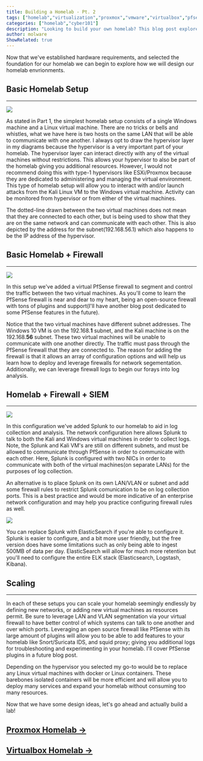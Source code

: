 ```yaml
---
title: Building a Homelab - Pt. 2
tags: ["homelab","virtualization","proxmox","vmware","virtualbox","pfsense","splunk"]
categories: ["homelab","cyber101"]
description: "Looking to build your own homelab? This blog post explores the basic setup, adding a firewall for segmentation and control, and even adding a SIEM for log collection and analysis. With scalability options and the ability to add features like IDS and proxy servers, this is the perfect guide for starting your own homelab."
author: molware
ShowRelated: true
---
```


Now that we've established hardware requirements, and selected the foundation for our homelab we can begin to explore how we will design our homelab envrionments. 


## Basic Homelab Setup
___

[![](https://mermaid.ink/img/pako:eNp9VcmSo7gW_RWCF71yZpYMGOPcSUxmNpNt3O4FBhIw82QMFfXvTWZWdHRvnjaS7jl3iKvQPT_xoAoj_B3_yKsxSPy2x5BzLa89xVAUufnziq93xNuaZt429Nv6B0Fd8b-w19dXjCQJgqQXfD_VUftIu6rFVH-K2oXw6d8Nt7j16wT7P4GuJbYsZrcBBPHnwlD8PMXUtBye12v5Lzr5Tf8Lw749qE_yKS3DauywNfgvmfhN_qaGaRsFfVqVmKX-Ox32-vaKUZ-FRmW4bOUff2Ba1BZ-GmLC0gqMS_2l_uKznOwLVaKoxvok7bB8MWF9hRV-FmEfQz-0ERaFad99GqdqaJesX85ffknf1937jx_jOL4V3xk-e_3m1_WPf5r-P52S4kusx7t4m6KgQoQLC-TAOY6JRoR5E7MUPLGwhdLIBlBnlSg2Db_kJaTBLWRHneelcww30QNqo2tyEG4sDXmxnUh8BRElDxCVVAzLfGwC-IjXJuK8-sONpTzmb5VkEvWIwBGKY3oQbhMDo2wTiRZ0OfFJ7UVhzKxK2bsbg4coNNwOyqSZeTHM7cmE_miGKJ1S8Iib4IlSuM6B5I7wCIKT3ecTysZzCNHdKy0XcUhlOXqDbPcoQ4QsMFascEuGaU2dz-Ae8ZRj9JaSJx4rI--Z-oXpQF-6dKZpJvIUiTVtFR7B3YmVUc8ChA-NOkfc3b5VwUxJSabGNG9qctqFsaQkrhOz7m00VMdylKN5U2NpHCVL2fsTYVHGZRpuPAwdoxHiAkIkmCGEkfW8QMRsU-ZRMrFLSQ4r2M0CS7XriTW_P170PIjdpklVToFaTaItryq9zWuo1oW2V2VTv5RLJMMx5-OzW7spcWrI0x0QJMxEWWZg9hCp0KF3kyiBgT8c88SQdG4NjoYz6dVo5jyVZhKbOM-kBRSjWeenpZ-tQuFZ21bOLHN_BkCOnjwfe8OzIktZv3drOTBjCBKNZSfIyeWx8tWCec1WhxFxo-2e8_q4Mav8KKwlcBDpgiEVmTsRYB4OPNLajWH79u6jRe0-LrT5g1dlr9W9g2NnmRNEnXQGqbndu9vS10SafxhCalu3jeuqPELik7UOLsVaj72qMM0cImjBysvDguIYFdbHrtzflmbDXCxNVYJcwIonVVqBDj5T1TFBqvB7KUkVIdmWZCBDIHqXeRpCNIL7nhmP1GrdTqGxO7sfEXRVc2se1honmUgU4k4YXZRPPLyc8kGBUOjHBGzltJDaY5eseFixvm6KUGuluzJBZMmwO2vTPN4N76KkouGJJnxcpmS4uVth0MBdZgjej7kAdLEoBDZhH-UoTQuVUZQj2t6DQLqx08WeVSGqu2TKlfJgb_mGCzZTfjAh8p3Y53f88jOqvSkLACkmq8CYMyiSEXkEkSzPgCc-ZkM9nHeAXNLqBng4raZRU9dq6RyUYOXvlaCy8qZjWKaQpvGhu5rSPcVR3Rdsg8xutkK-932Fm3mJMRR7B9PWzoOp02ELOG37jMRZs7RmRSXnWskgUcVPxxXdpi3XjJiYacUm1YHlmqHmJHt8wuX1BzFjYoK-i6u4SNK6AVQS6idiEnptvp3VoinXQ9D6pE7MczsZgxDlBkBzN5CznwwDnY3RWkeRvVZNb_WqdsOqMivZPnHwklOifDkHotIkdOtJmZJEnHXZRYKZixlP00_gPQ5p54l3FFwGl2G9fmWLnLSD3j5TpY8sa1pgrs6XMGLOTQXr5QfGEqsrCYjR5bZV-fzG7XMTxoXxkEzILvPqON6hBpjsTo8HtbtYqYAmd2RoewzlS2jkexscMkri06OcIhvloHTyU7qHJypw4Crb9hJdSqtJ34fLAIVumgQQbY4zGyQSvJb4C_57rC8q-vNTY654n0RFdMXfl-NH1UZdf8Wv5a-F6Q99ZU9lgL_37RC94EMd-n30W2vw9w8_7xbrp5hUrfYtzF_6_ILXfom__8Sf-Pt28wZ2FL0mSXpDkxuGecEn_J0gdm8MsQVbek2BzW4Bf73gc1UtUcHbct-QWwZsKZra7Hb0V7jLF_hZx6-_AQTilig?type=png)](https://mermaid.live/edit#pako:eNp9VcmSo7gW_RWCF71yZpYMGOPcSUxmNpNt3O4FBhIw82QMFfXvTWZWdHRvnjaS7jl3iKvQPT_xoAoj_B3_yKsxSPy2x5BzLa89xVAUufnziq93xNuaZt429Nv6B0Fd8b-w19dXjCQJgqQXfD_VUftIu6rFVH-K2oXw6d8Nt7j16wT7P4GuJbYsZrcBBPHnwlD8PMXUtBye12v5Lzr5Tf8Lw749qE_yKS3DauywNfgvmfhN_qaGaRsFfVqVmKX-Ox32-vaKUZ-FRmW4bOUff2Ba1BZ-GmLC0gqMS_2l_uKznOwLVaKoxvok7bB8MWF9hRV-FmEfQz-0ERaFad99GqdqaJesX85ffknf1937jx_jOL4V3xk-e_3m1_WPf5r-P52S4kusx7t4m6KgQoQLC-TAOY6JRoR5E7MUPLGwhdLIBlBnlSg2Db_kJaTBLWRHneelcww30QNqo2tyEG4sDXmxnUh8BRElDxCVVAzLfGwC-IjXJuK8-sONpTzmb5VkEvWIwBGKY3oQbhMDo2wTiRZ0OfFJ7UVhzKxK2bsbg4coNNwOyqSZeTHM7cmE_miGKJ1S8Iib4IlSuM6B5I7wCIKT3ecTysZzCNHdKy0XcUhlOXqDbPcoQ4QsMFascEuGaU2dz-Ae8ZRj9JaSJx4rI--Z-oXpQF-6dKZpJvIUiTVtFR7B3YmVUc8ChA-NOkfc3b5VwUxJSabGNG9qctqFsaQkrhOz7m00VMdylKN5U2NpHCVL2fsTYVHGZRpuPAwdoxHiAkIkmCGEkfW8QMRsU-ZRMrFLSQ4r2M0CS7XriTW_P170PIjdpklVToFaTaItryq9zWuo1oW2V2VTv5RLJMMx5-OzW7spcWrI0x0QJMxEWWZg9hCp0KF3kyiBgT8c88SQdG4NjoYz6dVo5jyVZhKbOM-kBRSjWeenpZ-tQuFZ21bOLHN_BkCOnjwfe8OzIktZv3drOTBjCBKNZSfIyeWx8tWCec1WhxFxo-2e8_q4Mav8KKwlcBDpgiEVmTsRYB4OPNLajWH79u6jRe0-LrT5g1dlr9W9g2NnmRNEnXQGqbndu9vS10SafxhCalu3jeuqPELik7UOLsVaj72qMM0cImjBysvDguIYFdbHrtzflmbDXCxNVYJcwIonVVqBDj5T1TFBqvB7KUkVIdmWZCBDIHqXeRpCNIL7nhmP1GrdTqGxO7sfEXRVc2se1honmUgU4k4YXZRPPLyc8kGBUOjHBGzltJDaY5eseFixvm6KUGuluzJBZMmwO2vTPN4N76KkouGJJnxcpmS4uVth0MBdZgjej7kAdLEoBDZhH-UoTQuVUZQj2t6DQLqx08WeVSGqu2TKlfJgb_mGCzZTfjAh8p3Y53f88jOqvSkLACkmq8CYMyiSEXkEkSzPgCc-ZkM9nHeAXNLqBng4raZRU9dq6RyUYOXvlaCy8qZjWKaQpvGhu5rSPcVR3Rdsg8xutkK-932Fm3mJMRR7B9PWzoOp02ELOG37jMRZs7RmRSXnWskgUcVPxxXdpi3XjJiYacUm1YHlmqHmJHt8wuX1BzFjYoK-i6u4SNK6AVQS6idiEnptvp3VoinXQ9D6pE7MczsZgxDlBkBzN5CznwwDnY3RWkeRvVZNb_WqdsOqMivZPnHwklOifDkHotIkdOtJmZJEnHXZRYKZixlP00_gPQ5p54l3FFwGl2G9fmWLnLSD3j5TpY8sa1pgrs6XMGLOTQXr5QfGEqsrCYjR5bZV-fzG7XMTxoXxkEzILvPqON6hBpjsTo8HtbtYqYAmd2RoewzlS2jkexscMkri06OcIhvloHTyU7qHJypw4Crb9hJdSqtJ34fLAIVumgQQbY4zGyQSvJb4C_57rC8q-vNTY654n0RFdMXfl-NH1UZdf8Wv5a-F6Q99ZU9lgL_37RC94EMd-n30W2vw9w8_7xbrp5hUrfYtzF_6_ILXfom__8Sf-Pt28wZ2FL0mSXpDkxuGecEn_J0gdm8MsQVbek2BzW4Bf73gc1UtUcHbct-QWwZsKZra7Hb0V7jLF_hZx6-_AQTilig)

As stated in Part 1, the simplest homelab setup consists of a single Windows machine and a Linux virtual machine. There are no tricks or bells and whistles, what we have here is two hosts on the same LAN that will be able to communicate with one another. I always opt to draw the hypervisor layer in my diagrams because the hypervisor is a very important part of your homelab. The hypervisor layer can interact directly with any of the virtual machines without restrictions. This allows your hypervisor to also be part of the homelab giving you additional resources. However, I would not recommend doing this with type-1 hypervisors like ESXi/Proxmox because they are dedicated to administering and managing the virtual environment. This type of homelab setup will allow you to interact with and/or launch attacks from the Kali Linux VM to the Windows virtual machine. Activity can be monitored from hypervisor or from either of the virtual machines.

The dotted-line drawn between the two virtual machines does not mean that they are connected to each other, but is being used to show that they are on the same network and can communicate with each other. This is also depicted by the address for the subnet(192.168.56.1) which also happens to be the IP address of the hypervisor.

## Basic Homelab + Firewall
___

[![](https://mermaid.ink/img/pako:eNplVtuuqzgS_ZUoo5ZmlJN9IOF63mxj7gnXkEDveSBADIEACRBCWv3vwz6n1ZrRwANm1XK5VHaV1x_LpEmz5Y_lpWrGJI8f_QL6n_VnzwgMs2V__1wuPpf_XqzX68V2u9lsuRlRpzZ7PIuueSzMeMoeM-FrhkjNM7h_zgT74mV1l834v74M3XAmj7jNF__j88vy2QsiS202v8-YEVfFwizq4fX5WdPi5oPmhA-W-9h83zAzfeYv_nqYL_qxqNNm7BY09V90-mP7N_vL-6-QfkbP_B_ya-kZng1ZnX4Nfvttscset7hIF_Kcj4VUxHPkt6-wyp9WI8vaRZ8X3aKaoUXfLG5xmS0uQz88skWWFn33BU7N8Fikvyb_nJf3fdv9-P59HMeP268VvhL-Ebft978z_489o5GI7IlI-AImDdwcwA364E3I5q6A6k4QA44IPIA2ogTskZERx4prrIFOBj6gnHyGVZ1i4A0VIASqoRMTo4MOKgBsCNQQSHITQhtKEyWAJ6EdKIXV-UC0gOBzoxHOg07UCSrW1mgPHc6WxmwvtQVDYKcBxHVVCPwh114AGkFJAE0IJ-EqGi7wAA_HECBD3hl3TS6k5o5e4WBIGF7NhhBJAQYXvmQA-pyVprRuPEcy-rJMBASdOm52IVX6noMKzyiQx5UZVG5-0NOGQaS7q_jKygMSzGFa2BfsBcAPJr_UL8fwYFJlT9cFnLPg5Oy6kYgDdNNodA4ZJDue99l5BYtGlLCFeRebkSqcQtN97AGibNgwOTPmFD7h4YokNEFJeeEYSSAg5KY6EgAnAnX13Pj-aHFCy9ZSPZqlIMIb1EggBUpsR-zz1BhvnGIlPLWWXMiKX8LCEyWPqabtbco8I3LnBCK_XmGZ4-0u7KlVDtya6PWuKg0Thu4rrC1232fcs8uVVSU3EgofaniSGdH1UM2G4VVoupUy2C_GumEvC8_qLUDNBQJAjsyttWGhXktUW71DIQXLsvkcqLG-01Unlol5TdArH-5zGhNkC_PuIQCmgOzKUcjdqTre1ct9d_PuzuT6kxN3OylY7ehNC_gDR3IvmiYTZUAqKZl6x4yZTY9IWSUPQks6HOnKFs_-GdJ1kKZ0XfIZHGjepnqgXnaOdFXYtWvuugP1iLvigH1yfPdpbzuOu1ttRZRbWFVGHmaH9ISxwaQV8YE8NaoDIFMjD4DVkWQAWEUT67mCR2_-yXLGKaZiazRveutqh6vna8lVo8T3NvaEsqCz9vymAb2tU42lpIsECo1UTmOQPWW7mUllSuG8DJQ8mSfVn3bNKzBG5_U-SOzxMIpvHWKnKcpAogzTlBTVDHbeddz0RQA1zSkiDI_bXnY9Wwyd-C2q-X0-TSlnJW4hExAfWZBXk3VqaYV5FtDClKdrJedH2kTEwLJxw1rTOZXNg5MGR-oapNYTvKFKqwXw5qJ92xe5HwYNG2iPkdPitXG4TMJa3D3PysTvSQlebuNoJ5uc8hdUthPRAUf3jpntd-YQ7Yy3NumCdkRaUxUJ6pp5IyetiTVdp5CqxXmhGHgQnFjBN1JmbqWWmTFcHRAKiQPA3HqM6FCxURwYdupfctoS5LwERANkP_c2bx_LV_Q-a46wjcEgjNJ6lxFVatPjFOoT4zY1Rh4TP5D3xgHMPTc-jZuKVttVqeAoqBUvjG5eKov5Ec-tZHOO5kIe2Wtp7BjVW0lS8d7vzjxQUtYuzV2xJlDDjg_3puanG5k5vTBE7jPSKEerZLJ6zUfHhY7FjbHeUqA1ythvVUdxkTQe_UgJsghoB9eXUbDJ3k_xYNzycEWUMHIJzUVRTrPRfX30wut5A58raU-xm6nnzHN0lRk1XKVwYNOOuqToetYVkZMpfF1vAfdK5aZkwt6VpFajgrqUqf46HKcjNl1XbxTvDhq323FOUJ4VczSTlSwBtNrw4kNkD0N1MefiWwftM17R9CAV63FjjWuWmyxrSjantI7DgH8WBwCEOnx6jcHHGUePrb9N26eOY8Hh6fK82_iYSRJ3NW2bJDIGIbwWqNFHo1uJg4RUu71INysR-O3LthNteDLCi8JB62Mgp0G8HzfywwpHBNX9BJwOb_hkVFKqb8FtQ4Wh8sRpaXuwkFxe01ftfCLXNJ9fx9HpUgOJDs_Yp1zV8pv0bF9bXcN6tyv7-UayKzfLj4klu7cwNoKcbW0jmbJrtl89kc3et_T1pLliuuahtS62yD2n8ZiOfZtYLm74s_jONDvM2H2KYx2Y4tmNpUvE3DQv5OdraPQUTbs0xNIliPipsZ-IiD53o2AjN9ErEE_quk6c9T636JpbmSbB0-B4Uhy_H3M_gOH1Gr72wEsy3YNUPWmZ1gzQKLCs2WlB6Bt3pdSbpsuEx4QkFWNI93DMoWfK-vF-UXelKseOJ7fyEawevoKrKTCtFOwAKyEtubmmgysLNbTbafhY0esbchukx1ppNCfniYFhgCB9eWgugo0s3w3qdDiowDlNuZMTIFedewR3083G-9yx7VwjHQDObHAEBaRM7CaHjQQuoe684DoM0OsQz11slN-H7qAVvswaSPLr6kr0w9bNcwnbEpMEEhwKC4_mdAwSl8vf5cZqfPYFkiiSk7m1Oucr040O-KyX35Z_SZZZJv7xJcM-l32e3WZ992MeXppH1vWfy8_6z5kZD33jTXWy_NE_huzbcmjTuM_-0lHLH5e46mb0Syg1j90v5flTgH5btnG9_PHH8rX8QbP8B02JW3p-5wqkaPbbclr-YJgPgRE4kRdEht_M3z-_Ld9NM3ulPjieFTaCwDP0_PAs-9Nd9NP4Fcef_wEwj4Vl?type=png)](https://mermaid.live/edit#pako:eNplVtuuqzgS_ZUoo5ZmlJN9IOF63mxj7gnXkEDveSBADIEACRBCWv3vwz6n1ZrRwANm1XK5VHaV1x_LpEmz5Y_lpWrGJI8f_QL6n_VnzwgMs2V__1wuPpf_XqzX68V2u9lsuRlRpzZ7PIuueSzMeMoeM-FrhkjNM7h_zgT74mV1l834v74M3XAmj7jNF__j88vy2QsiS202v8-YEVfFwizq4fX5WdPi5oPmhA-W-9h83zAzfeYv_nqYL_qxqNNm7BY09V90-mP7N_vL-6-QfkbP_B_ya-kZng1ZnX4Nfvttscset7hIF_Kcj4VUxHPkt6-wyp9WI8vaRZ8X3aKaoUXfLG5xmS0uQz88skWWFn33BU7N8Fikvyb_nJf3fdv9-P59HMeP268VvhL-Ebft978z_489o5GI7IlI-AImDdwcwA364E3I5q6A6k4QA44IPIA2ogTskZERx4prrIFOBj6gnHyGVZ1i4A0VIASqoRMTo4MOKgBsCNQQSHITQhtKEyWAJ6EdKIXV-UC0gOBzoxHOg07UCSrW1mgPHc6WxmwvtQVDYKcBxHVVCPwh114AGkFJAE0IJ-EqGi7wAA_HECBD3hl3TS6k5o5e4WBIGF7NhhBJAQYXvmQA-pyVprRuPEcy-rJMBASdOm52IVX6noMKzyiQx5UZVG5-0NOGQaS7q_jKygMSzGFa2BfsBcAPJr_UL8fwYFJlT9cFnLPg5Oy6kYgDdNNodA4ZJDue99l5BYtGlLCFeRebkSqcQtN97AGibNgwOTPmFD7h4YokNEFJeeEYSSAg5KY6EgAnAnX13Pj-aHFCy9ZSPZqlIMIb1EggBUpsR-zz1BhvnGIlPLWWXMiKX8LCEyWPqabtbco8I3LnBCK_XmGZ4-0u7KlVDtya6PWuKg0Thu4rrC1232fcs8uVVSU3EgofaniSGdH1UM2G4VVoupUy2C_GumEvC8_qLUDNBQJAjsyttWGhXktUW71DIQXLsvkcqLG-01Unlol5TdArH-5zGhNkC_PuIQCmgOzKUcjdqTre1ct9d_PuzuT6kxN3OylY7ehNC_gDR3IvmiYTZUAqKZl6x4yZTY9IWSUPQks6HOnKFs_-GdJ1kKZ0XfIZHGjepnqgXnaOdFXYtWvuugP1iLvigH1yfPdpbzuOu1ttRZRbWFVGHmaH9ISxwaQV8YE8NaoDIFMjD4DVkWQAWEUT67mCR2_-yXLGKaZiazRveutqh6vna8lVo8T3NvaEsqCz9vymAb2tU42lpIsECo1UTmOQPWW7mUllSuG8DJQ8mSfVn3bNKzBG5_U-SOzxMIpvHWKnKcpAogzTlBTVDHbeddz0RQA1zSkiDI_bXnY9Wwyd-C2q-X0-TSlnJW4hExAfWZBXk3VqaYV5FtDClKdrJedH2kTEwLJxw1rTOZXNg5MGR-oapNYTvKFKqwXw5qJ92xe5HwYNG2iPkdPitXG4TMJa3D3PysTvSQlebuNoJ5uc8hdUthPRAUf3jpntd-YQ7Yy3NumCdkRaUxUJ6pp5IyetiTVdp5CqxXmhGHgQnFjBN1JmbqWWmTFcHRAKiQPA3HqM6FCxURwYdupfctoS5LwERANkP_c2bx_LV_Q-a46wjcEgjNJ6lxFVatPjFOoT4zY1Rh4TP5D3xgHMPTc-jZuKVttVqeAoqBUvjG5eKov5Ec-tZHOO5kIe2Wtp7BjVW0lS8d7vzjxQUtYuzV2xJlDDjg_3puanG5k5vTBE7jPSKEerZLJ6zUfHhY7FjbHeUqA1ythvVUdxkTQe_UgJsghoB9eXUbDJ3k_xYNzycEWUMHIJzUVRTrPRfX30wut5A58raU-xm6nnzHN0lRk1XKVwYNOOuqToetYVkZMpfF1vAfdK5aZkwt6VpFajgrqUqf46HKcjNl1XbxTvDhq323FOUJ4VczSTlSwBtNrw4kNkD0N1MefiWwftM17R9CAV63FjjWuWmyxrSjantI7DgH8WBwCEOnx6jcHHGUePrb9N26eOY8Hh6fK82_iYSRJ3NW2bJDIGIbwWqNFHo1uJg4RUu71INysR-O3LthNteDLCi8JB62Mgp0G8HzfywwpHBNX9BJwOb_hkVFKqb8FtQ4Wh8sRpaXuwkFxe01ftfCLXNJ9fx9HpUgOJDs_Yp1zV8pv0bF9bXcN6tyv7-UayKzfLj4klu7cwNoKcbW0jmbJrtl89kc3et_T1pLliuuahtS62yD2n8ZiOfZtYLm74s_jONDvM2H2KYx2Y4tmNpUvE3DQv5OdraPQUTbs0xNIliPipsZ-IiD53o2AjN9ErEE_quk6c9T636JpbmSbB0-B4Uhy_H3M_gOH1Gr72wEsy3YNUPWmZ1gzQKLCs2WlB6Bt3pdSbpsuEx4QkFWNI93DMoWfK-vF-UXelKseOJ7fyEawevoKrKTCtFOwAKyEtubmmgysLNbTbafhY0esbchukx1ppNCfniYFhgCB9eWgugo0s3w3qdDiowDlNuZMTIFedewR3083G-9yx7VwjHQDObHAEBaRM7CaHjQQuoe684DoM0OsQz11slN-H7qAVvswaSPLr6kr0w9bNcwnbEpMEEhwKC4_mdAwSl8vf5cZqfPYFkiiSk7m1Oucr040O-KyX35Z_SZZZJv7xJcM-l32e3WZ992MeXppH1vWfy8_6z5kZD33jTXWy_NE_huzbcmjTuM_-0lHLH5e46mb0Syg1j90v5flTgH5btnG9_PHH8rX8QbP8B02JW3p-5wqkaPbbclr-YJgPgRE4kRdEht_M3z-_Ld9NM3ulPjieFTaCwDP0_PAs-9Nd9NP4Fcef_wEwj4Vl)

In this setup we've added a virtual PfSense firewall to segment and control the traffic between the two virtual machines. As you'll come to learn the PfSense firewall is near and dear to my heart, being an open-source firewall with tons of plugins and support(I'll have another blog post dedicated to some PfSense features in the future).

Notice that the two virtual machines have different subnet addresses. 
The Windows 10 VM is on the 192.168.**1** subnet, and the Kali machine is on the 192.168.**56** subnet. These two virtual machines will be unable to communicate with one another directly. The traffic must pass through the PfSense firewall that they are connected to. The reason for adding the firewall is that it allows an array of configuration options and will help us learn how to deploy and leverage firewalls for network segementation. Additionally, we can leverage firewall logs to begin our forays into log analysis.

## Homelab + Firewall + SIEM
___
[![](https://mermaid.ink/img/pako:eNptVtuyqkgS_RXDiY6YCY-7Qbl53qqK4q5cRWH2PCBggSCggIgd_e-Du0_0nJme4oGqlZmLiqysZP02j-sknX-fn8t6iLPo3s2g91l9do_83vVR-c_P-exz_q_ZcrmcZY9ppYxNen_kbX2fGdGY3ifj2705_30yWmc3rdp0wv7xBtv-RO5Rk83-m-yzmv0YSX5P4y6vq5kH3wGfXRGV-T8nP316z4y86p-fnxW9WX3QnPDBch-rX1fMRPETx0BT74BDXiX10M5o6qcA-mP9F_-2KfuqeIe4X7PJ_XP-0xe-In6mYCfgZ4L3FmfLj-UPpv9l_jJNm_oP3pzf6Vt-Bf4V_T-ufzL_YUir5D19P7_8Mtum92uUJzNpOrCZmEdThq_vTBVfVj1Nm1mX5e2snKBZV8-uUZHOzn3X39NZmuRd-wbHur9P2f8K_orLuq5pv__66zAMH9c_vvCuiI-oaX79szT-tmNUEpId2RA-h3ENV3twhR54EbK6yaC8EcSAAwJ3oA4oBjukp8Q2owqroJWAByg7m2BFoxh4RTkIgKJrxMBor4ESAAsCJQCiVAfQguJICeBBaBuKQXnaE9Un-FSrhHOhHbaCgtUl2kGbs8Qh3YlNzhDYqgBxbRkAr8_UJ4C6XxBAE8KJuAz7M9zD_SEASJe2-k2VcrG-oWfQ6yKGF6MmRJSBzgVPCYAuY8UxqWrXFvWuKGIBQbuK6m1AFZ5ro9zVc-RyRQrlq-d3tK4T8ebInrxwgQgzmOTWGbs-8PzRK7TzIdgbVNHRVQ6nLNgZu6xFYgPN0GuNQzpJD6ddelrAvN6I2MS8g41QEY6B4dx3AFEWrJmMGTIKH3F_QSIaoSg_cYRE4BNyVWwRgCOBmnKqPW8wOaFhK7EajELYwCtUiS_6cmSF7ONY6y-cYDk4NqaUS7JXwNzdiC5TjuvrmLp66EwJRF61wBLHW23QUYsMOBXRqm1Z6AYMnGdQmeyuS7lHm8mLUqpFFNyV4CgxG8dFFRsEF6FuF3JvPRnzit00OClXH9VnCAA5MNfGgrlyKVBldjaFZCxJxqOnhupGl-2miI1LjJ5Zf5vSGCNLmE4PATD6ZFsMQuaM5eGmnG_bq3uzR8cb7ajdiv5iS68awO85krnhOBooBWJBSdQrYox0vIfyIr4TWtTgQJfW5uSdIF35SUJXBZ_CnuYtqgPKeWuLF5ldOsa23VP3qM332COHV5d0lm0728V6gzITK_LAw3SfHDHWmaQkHpDGWrEBZCrkArA4kBQAM68jLZPx4E6LNGPsfMzXev2i1466v7ieGl9UavNaR65Q5HTanF40oNdVorKUeBZBrpLSrnWyoywnNahUzu2njuIH86C647Z--vpgP197kT3sh81Lg9iu88IXKd0wRFkx_K17GVZd7kNVtfMQw8O6kxzX2gR29Noo2W2qpoQzYyeXCIgOLMjK0Tw2tMw8cmhiytXUgvNCdSQb37RwzZrjKZGMvZ34B-riJ-YDvKBCKzlwp0v7ss5S1_cq1tEOI7vBS31_HoXlZvs4ySO_IwV4OrWtHi1yzJ5QXo9EAxzd2Ua62xp9uNVf6qgJ6gGpdZnHqK2ngxzVOlI1jUKKGmW5rONesCMZX0mROqVSpHp_sUEgxDYAU-vRw33JhpGvW4l3zmhTkLICEBWQ3dTb3F0kXdDrpNrCOgK9MIjLbUoUsUkOY6CNjFNXGLlMdEfuC_swc53oOKxKWmkWhYxDv5LdILy6ibTJDnhqJatTOF3kgb0U-pZR3IUo5q_d9sQDOWGtwtjmSwJVbHtwZ6hespKY4xND5DxClbLVUiKL51Q6DrRNboi0hgKNXkReo9iyg8Th4IWyn4ZA3TuehPxV-nps9vo1CxZEDkKH0FwYZjQb3pYHN7icVvCxEHcUuxo7zjiFF4lRgkUCezZpqXOCLidN3nAShS_LNeCeiVQXTNA5otiolF8VEtVd-sN4wIbjaLXs3kDttFvO9ouTbAxGvJBEgBYrfnPfsPu-PBvT5Vv6zSNa0HQv5sthZQ5LlhtNc4xXx6SKAp9_5HsAhCp4uLXORylHD423TpqHhiPB5unitF15mIljZzGu6zjUeyG45KjWBr1dbHoRKVZzFq9mLPDrp2XFav9ghCeF_cbDQEr8aDespLsZDAgquxHYLV7x8SAnVNeA64oKAvmBk8JyYS46vKotmqkilzSfXYbBbhMdbWyesY6ZomZX8dE815qKtXZbdNMfySqdNDvEpuRcg0j3M7ax9HhML-lu8UAWe1vTl6PqbJIlD81lvkbOKYmGZOia2HRwzZ82r1S1gpTdJTjSgLE5OZF4Dpmr6gb89BsaXFlVzzUxNREifqytByIbj7tSsJbq8Olvjsqyiu3lLjPpilsYBsFjb7tiFL3uUz-AweUSPHfAjVPNhVQ1qqla91DPsaRaSU7oK3ehlKuqSYTHhMQlo4u3YMiga0ja4XZWtoUiRbYrNdIBLO6ejMvRN8wEbAErIjW-OoaNSxPVtNOq-FDSyytyaqRFaqHXR_uBga4DP3m6aLoEK0m66dRxv1eAfRwzOyNAKlvnAG6Gkw63qWNbmUpaAOzJYAsySJjIifcrEZwDzX7CZeCj5z6autggvfbtXs09idWR6FXlhWj7tZNlIrZEJvZF2OcmHozx4McOl72KlVl77BPEYSjFU2u1TxemHWzwWc2_zX9IlknH_vbWTJ_zLkuvkw79Pk3P9T1tu8_5Z_X75Bn1Xe2OVTz_3t379Nu8b5KoS3_oqPn3c1S2E_oWSvV9-4c0_lLI3-ZNVM2__zZ_zr_TzPqDpja0wHO8wKxYlv82Hyd4kosCI_AURdFrjmU44fdv81ddT7TUB8ezwkoQeIaeBs-yX3zhl_G9kd__DXTGtJI?type=png)](https://mermaid.live/edit#pako:eNptVtuyqkgS_RXDiY6YCY-7Qbl53qqK4q5cRWH2PCBggSCggIgd_e-Du0_0nJme4oGqlZmLiqysZP02j-sknX-fn8t6iLPo3s2g91l9do_83vVR-c_P-exz_q_ZcrmcZY9ppYxNen_kbX2fGdGY3ifj2705_30yWmc3rdp0wv7xBtv-RO5Rk83-m-yzmv0YSX5P4y6vq5kH3wGfXRGV-T8nP316z4y86p-fnxW9WX3QnPDBch-rX1fMRPETx0BT74BDXiX10M5o6qcA-mP9F_-2KfuqeIe4X7PJ_XP-0xe-In6mYCfgZ4L3FmfLj-UPpv9l_jJNm_oP3pzf6Vt-Bf4V_T-ufzL_YUir5D19P7_8Mtum92uUJzNpOrCZmEdThq_vTBVfVj1Nm1mX5e2snKBZV8-uUZHOzn3X39NZmuRd-wbHur9P2f8K_orLuq5pv__66zAMH9c_vvCuiI-oaX79szT-tmNUEpId2RA-h3ENV3twhR54EbK6yaC8EcSAAwJ3oA4oBjukp8Q2owqroJWAByg7m2BFoxh4RTkIgKJrxMBor4ESAAsCJQCiVAfQguJICeBBaBuKQXnaE9Un-FSrhHOhHbaCgtUl2kGbs8Qh3YlNzhDYqgBxbRkAr8_UJ4C6XxBAE8KJuAz7M9zD_SEASJe2-k2VcrG-oWfQ6yKGF6MmRJSBzgVPCYAuY8UxqWrXFvWuKGIBQbuK6m1AFZ5ro9zVc-RyRQrlq-d3tK4T8ebInrxwgQgzmOTWGbs-8PzRK7TzIdgbVNHRVQ6nLNgZu6xFYgPN0GuNQzpJD6ddelrAvN6I2MS8g41QEY6B4dx3AFEWrJmMGTIKH3F_QSIaoSg_cYRE4BNyVWwRgCOBmnKqPW8wOaFhK7EajELYwCtUiS_6cmSF7ONY6y-cYDk4NqaUS7JXwNzdiC5TjuvrmLp66EwJRF61wBLHW23QUYsMOBXRqm1Z6AYMnGdQmeyuS7lHm8mLUqpFFNyV4CgxG8dFFRsEF6FuF3JvPRnzit00OClXH9VnCAA5MNfGgrlyKVBldjaFZCxJxqOnhupGl-2miI1LjJ5Zf5vSGCNLmE4PATD6ZFsMQuaM5eGmnG_bq3uzR8cb7ajdiv5iS68awO85krnhOBooBWJBSdQrYox0vIfyIr4TWtTgQJfW5uSdIF35SUJXBZ_CnuYtqgPKeWuLF5ldOsa23VP3qM332COHV5d0lm0728V6gzITK_LAw3SfHDHWmaQkHpDGWrEBZCrkArA4kBQAM68jLZPx4E6LNGPsfMzXev2i1466v7ieGl9UavNaR65Q5HTanF40oNdVorKUeBZBrpLSrnWyoywnNahUzu2njuIH86C647Z--vpgP197kT3sh81Lg9iu88IXKd0wRFkx_K17GVZd7kNVtfMQw8O6kxzX2gR29Noo2W2qpoQzYyeXCIgOLMjK0Tw2tMw8cmhiytXUgvNCdSQb37RwzZrjKZGMvZ34B-riJ-YDvKBCKzlwp0v7ss5S1_cq1tEOI7vBS31_HoXlZvs4ySO_IwV4OrWtHi1yzJ5QXo9EAxzd2Ua62xp9uNVf6qgJ6gGpdZnHqK2ngxzVOlI1jUKKGmW5rONesCMZX0mROqVSpHp_sUEgxDYAU-vRw33JhpGvW4l3zmhTkLICEBWQ3dTb3F0kXdDrpNrCOgK9MIjLbUoUsUkOY6CNjFNXGLlMdEfuC_swc53oOKxKWmkWhYxDv5LdILy6ibTJDnhqJatTOF3kgb0U-pZR3IUo5q_d9sQDOWGtwtjmSwJVbHtwZ6hespKY4xND5DxClbLVUiKL51Q6DrRNboi0hgKNXkReo9iyg8Th4IWyn4ZA3TuehPxV-nps9vo1CxZEDkKH0FwYZjQb3pYHN7icVvCxEHcUuxo7zjiFF4lRgkUCezZpqXOCLidN3nAShS_LNeCeiVQXTNA5otiolF8VEtVd-sN4wIbjaLXs3kDttFvO9ouTbAxGvJBEgBYrfnPfsPu-PBvT5Vv6zSNa0HQv5sthZQ5LlhtNc4xXx6SKAp9_5HsAhCp4uLXORylHD423TpqHhiPB5unitF15mIljZzGu6zjUeyG45KjWBr1dbHoRKVZzFq9mLPDrp2XFav9ghCeF_cbDQEr8aDespLsZDAgquxHYLV7x8SAnVNeA64oKAvmBk8JyYS46vKotmqkilzSfXYbBbhMdbWyesY6ZomZX8dE815qKtXZbdNMfySqdNDvEpuRcg0j3M7ax9HhML-lu8UAWe1vTl6PqbJIlD81lvkbOKYmGZOia2HRwzZ82r1S1gpTdJTjSgLE5OZF4Dpmr6gb89BsaXFlVzzUxNREifqytByIbj7tSsJbq8Olvjsqyiu3lLjPpilsYBsFjb7tiFL3uUz-AweUSPHfAjVPNhVQ1qqla91DPsaRaSU7oK3ehlKuqSYTHhMQlo4u3YMiga0ja4XZWtoUiRbYrNdIBLO6ejMvRN8wEbAErIjW-OoaNSxPVtNOq-FDSyytyaqRFaqHXR_uBga4DP3m6aLoEK0m66dRxv1eAfRwzOyNAKlvnAG6Gkw63qWNbmUpaAOzJYAsySJjIifcrEZwDzX7CZeCj5z6autggvfbtXs09idWR6FXlhWj7tZNlIrZEJvZF2OcmHozx4McOl72KlVl77BPEYSjFU2u1TxemHWzwWc2_zX9IlknH_vbWTJ_zLkuvkw79Pk3P9T1tu8_5Z_X75Bn1Xe2OVTz_3t379Nu8b5KoS3_oqPn3c1S2E_oWSvV9-4c0_lLI3-ZNVM2__zZ_zr_TzPqDpja0wHO8wKxYlv82Hyd4kosCI_AURdFrjmU44fdv81ddT7TUB8ezwkoQeIaeBs-yX3zhl_G9kd__DXTGtJI)

In this configuration we've added Splunk to our homelab to aid in log collection and analysis. The network configuration here allows Splunk to talk to both the Kali and Windows virtual machines in order to collect logs. Note, the Splunk and Kali VM's are still on different subnets, and must be allowed to communicate through PfSense in order to communicate with each other. Here, Splunk is configured with two NICs in order to communicate with both of the virtual machines(on separate LANs) for the purposes of log collection. 

An alternative is to place Splunk on its own LAN/VLAN or subnet and add some firewall rules to restrict Splunk comunication to be on log collection ports. This is a best practice and would be more indicative of an enterprise network configuration and may help you practice configuring firewall rules as well. 

[![](https://mermaid.ink/img/pako:eNplVluzqjgW_iuWU101Ux53g3LzvCUh3JWrKPSeBwQMyFUBEbv6vw_7nJ6pnuq8JPnWJclK1sr3-zJuknT5fXktmzHOoke_gN5n_dk_80c_ROVvn8vF5_Lfi_V6vcie80yZ2vTxzLvmsTCiKX3Mwi_19vrPWWhd3bTu0hn71xfYDRfyiNps8f_OvkSffRGV-W8zos_9wsjr4fX5WdO7zQfNCR8s97H5dcPMyrP24s820tSXwSmvk2bsFjT1FwP6Y_s3_a4th7r4MnF_jGb1z-V_Dfi5my3-qt9efxzza2N_A-e1_4b99D87rX-K0jr5Ofmsf_llsU8fVZQnC2kO7ELMozkS1dc5ix9SPU3bRZ_l3aKcoUXfLKqoSBfXoR8e6SJN8r77AqdmeCySn8Y_7LK-b7vvv_46juNH9XOFr5v7iNr21_9d4T8OjEpCciA7wucwbuDmCCrogTchm7sMyjtBDDgh8ADqiGJwQHpKbDOqsQo6CXiAsrMZVjSKgRXKQQAUXSMGRkcNlABYECgBEKUmgBYUJ0oAT0LbUAzKy5GoPsGXRiWcC-2wExSsrtEB2pwljulBbHOGwE4FiOvKAHhDpr4A1P2CAJoQTsRlOFzhER5PAUC6tNfvqpSLzR29gkEXMbwZDSGiDHQueEkA9BkrTknduLao90URCwjaddTsA6rwXBvlrp4jlytSKFee39O6TsS7I3vyygUizGCSW1fs-sDzJ6_QrqfgaFBFT9c5nKNgZ-y6EYkNNENvNA7pJD1dDullBfNmJ2IT8w42QkU4B4bzOABEWbBhMmbMKHzGww2JaIKi_MIREoFPSKXYIgBnAjXl0njeaHJCy9ZiPRqFsIMVVIkv-nJkhezz3OhvnGA5OLemlEuyV8Dc3YkuU07bakpdPXTmACKvXmGJ460u6KlVBpyaaPW-LHQDBs4rqE320Kfcs8vkVSk1IgoeSnCWmJ3jopoNgpvQdCt5sF6MWWE3DS5K5aPmCgEgJ6ZqLZgrtwLVZm9TSMaSZDwHaqzvdNntiti4xeiVDfc5jDGyhPn2EACTT_bFKGTOVJ7uyvW-r9y7PTneZEfdXvRXe3rTAv7IkcwNp8lAKRALSqLeEWOk0yOUV_GD0KIGR7q0dhfvAunaTxK6LvgUDjRvUT1QrntbvMns2jH23ZF6RF1-xB45vfukt2zb2a-2O5SZWJFHHqbH5IyxziQl8YA0NYoNIFMjF4DViaQAmHkTaZmMR3eepBlj51O-1Zs3vXXU48311PimUrv3NnKFIqfT9vKmAb2tE5WlxKsIcpWUdqOTA2U5qUGlcm6_dBQ_mSfVn_fNy9dH-_U-iuzpOO7eGsR2kxe-SOmGIcqK4e_d27jpcx-qqp2HGJ62veS41i6wo_dOye7za0o4M3ZyiYDoxIKsnMxzS8vMM4cmplxNLTgvVCey800LN6w5XRLJONqJf6JufmI-wRsqtJIDd07at3WV-mFQsY4OGNktXuvH6ySsd_vnRZ74AynAy2ls9WyRc_aC8nYiGuDo3jbSw94Ywr3-VidNUE9Ibco8Rl0zX-SkNpGqaRRS1CjLZR0Pgh3JuCJF6pRKkerDzQaBENsAzKVHD48lG0a-biXeNaNNQcoKQFRADnNtcw-RdEPvi2oL2wgMwiiu9ylRxDY5TYE2MU5TY-Qy0QO5b-zDzHWi87gpaaVdFTIO_Vp2g7ByE2mXnfBcSjaXcE7kkb0V-p5R3JUo5u_D_sIDOWGtwtjnawJVbHvwYKhespGY8wtD5DxDlbLVUiKr1_x0HGib3BhpLQVavYi8VrFlB4njyQtlPw2BenQ8Cfmb9P3cHfUqC1ZEDkKH0FwYZjQb3tcnN7hdNvC5Eg8Uu5l6zriEN4lRglUCBzbpqGuCbhdN3nEShW_rLeBeidQUTNA7otiqlF8XEtXfhtN0wobjaI3s3kHjdHvO9ouLbIxGvJJEgFYbfvfYscehvBpz8q399hmtaHoQ8_W4Mcc1y02mOcWbc1JHgc8_8yMAQh083Ubno5Sjx9bbJu1Tw5Fg83Rx2W88zMSxs5q2TRzqgxDcctRoo96tdoOIFKu9ipUZC_z2ZVmxOjwZ4UVhv_UwkBI_Oowb6WEGI4LKYQJ2hzd8PMoJ1beg2lBBID9xUlguzEWHV7VVO7_INc1nt3G0u0RHO5tnrHOmqFklPtvXVlOx1u2Lfv6RrNJJs1NsSk4VRLqfsa2lx1N6Sw-rJ7LY-5a-nVVnl6x5aK7zLXIuSTQmY9_GpoMb_rJ7p6oVpOwhwZEGjN3FicRryFSqG_DzNzS6sqpeG2JqIkT81FhPRHYeV1GwkZrw5e_OyrqO7fUhM-maWxkGwdNgu2IUvR9zPYDB7Ra8DsCNU82FVD2pqdoMUM-xpFpJTuiKu1FKpWoS4TEhccno4j0YM-gakna6X5V9oUiR7UqtdAKrhyfjcvINMwF7wIpIjSvHsHFpooZ2OhWfSnpdIadBWqQWenO2nxjoOvCTl4vmJNhI0l2nzsejAuzzlNkZAVLZOSdwN5x0vM8V28pU0gFgzwJbkEHCRE583IjgGmj2C64DH72O0VzFRul97I5q7kmsjkSvLm9EO26dLBOxJTKxL8IhN_FoTCc_drjsXWzMxmNfIA5DKZ5Lq325Md1og896-W35J2WZ-ebvX5zpc9lnaTXzxe_z8No80q7_XH7Wf8ya0dA37lTHy-_9Y0i_LYc2ifr0Tx61_H6Nym5Gv4hS89j_pLA_mOy3ZRvVy--_L1_L7zSz_aCpHS3wHC8wG5blvy2nGZ7pn8AIPEVR9JZjGU7449vy3TSzW-qD41lhIwg8Q8-NZ9kf_sIfwq-N_PEfx5-eAA?type=png)](https://mermaid.live/edit#pako:eNplVluzqjgW_iuWU101Ux53g3LzvCUh3JWrKPSeBwQMyFUBEbv6vw_7nJ6pnuq8JPnWJclK1sr3-zJuknT5fXktmzHOoke_gN5n_dk_80c_ROVvn8vF5_Lfi_V6vcie80yZ2vTxzLvmsTCiKX3Mwi_19vrPWWhd3bTu0hn71xfYDRfyiNps8f_OvkSffRGV-W8zos_9wsjr4fX5WdO7zQfNCR8s97H5dcPMyrP24s820tSXwSmvk2bsFjT1FwP6Y_s3_a4th7r4MnF_jGb1z-V_Dfi5my3-qt9efxzza2N_A-e1_4b99D87rX-K0jr5Ofmsf_llsU8fVZQnC2kO7ELMozkS1dc5ix9SPU3bRZ_l3aKcoUXfLKqoSBfXoR8e6SJN8r77AqdmeCySn8Y_7LK-b7vvv_46juNH9XOFr5v7iNr21_9d4T8OjEpCciA7wucwbuDmCCrogTchm7sMyjtBDDgh8ADqiGJwQHpKbDOqsQo6CXiAsrMZVjSKgRXKQQAUXSMGRkcNlABYECgBEKUmgBYUJ0oAT0LbUAzKy5GoPsGXRiWcC-2wExSsrtEB2pwljulBbHOGwE4FiOvKAHhDpr4A1P2CAJoQTsRlOFzhER5PAUC6tNfvqpSLzR29gkEXMbwZDSGiDHQueEkA9BkrTknduLao90URCwjaddTsA6rwXBvlrp4jlytSKFee39O6TsS7I3vyygUizGCSW1fs-sDzJ6_QrqfgaFBFT9c5nKNgZ-y6EYkNNENvNA7pJD1dDullBfNmJ2IT8w42QkU4B4bzOABEWbBhMmbMKHzGww2JaIKi_MIREoFPSKXYIgBnAjXl0njeaHJCy9ZiPRqFsIMVVIkv-nJkhezz3OhvnGA5OLemlEuyV8Dc3YkuU07bakpdPXTmACKvXmGJ460u6KlVBpyaaPW-LHQDBs4rqE320Kfcs8vkVSk1IgoeSnCWmJ3jopoNgpvQdCt5sF6MWWE3DS5K5aPmCgEgJ6ZqLZgrtwLVZm9TSMaSZDwHaqzvdNntiti4xeiVDfc5jDGyhPn2EACTT_bFKGTOVJ7uyvW-r9y7PTneZEfdXvRXe3rTAv7IkcwNp8lAKRALSqLeEWOk0yOUV_GD0KIGR7q0dhfvAunaTxK6LvgUDjRvUT1QrntbvMns2jH23ZF6RF1-xB45vfukt2zb2a-2O5SZWJFHHqbH5IyxziQl8YA0NYoNIFMjF4DViaQAmHkTaZmMR3eepBlj51O-1Zs3vXXU48311PimUrv3NnKFIqfT9vKmAb2tE5WlxKsIcpWUdqOTA2U5qUGlcm6_dBQ_mSfVn_fNy9dH-_U-iuzpOO7eGsR2kxe-SOmGIcqK4e_d27jpcx-qqp2HGJ62veS41i6wo_dOye7za0o4M3ZyiYDoxIKsnMxzS8vMM4cmplxNLTgvVCey800LN6w5XRLJONqJf6JufmI-wRsqtJIDd07at3WV-mFQsY4OGNktXuvH6ySsd_vnRZ74AynAy2ls9WyRc_aC8nYiGuDo3jbSw94Ywr3-VidNUE9Ibco8Rl0zX-SkNpGqaRRS1CjLZR0Pgh3JuCJF6pRKkerDzQaBENsAzKVHD48lG0a-biXeNaNNQcoKQFRADnNtcw-RdEPvi2oL2wgMwiiu9ylRxDY5TYE2MU5TY-Qy0QO5b-zDzHWi87gpaaVdFTIO_Vp2g7ByE2mXnfBcSjaXcE7kkb0V-p5R3JUo5u_D_sIDOWGtwtjnawJVbHvwYKhespGY8wtD5DxDlbLVUiKr1_x0HGib3BhpLQVavYi8VrFlB4njyQtlPw2BenQ8Cfmb9P3cHfUqC1ZEDkKH0FwYZjQb3tcnN7hdNvC5Eg8Uu5l6zriEN4lRglUCBzbpqGuCbhdN3nEShW_rLeBeidQUTNA7otiqlF8XEtXfhtN0wobjaI3s3kHjdHvO9ouLbIxGvJJEgFYbfvfYscehvBpz8q399hmtaHoQ8_W4Mcc1y02mOcWbc1JHgc8_8yMAQh083Ubno5Sjx9bbJu1Tw5Fg83Rx2W88zMSxs5q2TRzqgxDcctRoo96tdoOIFKu9ipUZC_z2ZVmxOjwZ4UVhv_UwkBI_Oowb6WEGI4LKYQJ2hzd8PMoJ1beg2lBBID9xUlguzEWHV7VVO7_INc1nt3G0u0RHO5tnrHOmqFklPtvXVlOx1u2Lfv6RrNJJs1NsSk4VRLqfsa2lx1N6Sw-rJ7LY-5a-nVVnl6x5aK7zLXIuSTQmY9_GpoMb_rJ7p6oVpOwhwZEGjN3FicRryFSqG_DzNzS6sqpeG2JqIkT81FhPRHYeV1GwkZrw5e_OyrqO7fUhM-maWxkGwdNgu2IUvR9zPYDB7Ra8DsCNU82FVD2pqdoMUM-xpFpJTuiKu1FKpWoS4TEhccno4j0YM-gakna6X5V9oUiR7UqtdAKrhyfjcvINMwF7wIpIjSvHsHFpooZ2OhWfSnpdIadBWqQWenO2nxjoOvCTl4vmJNhI0l2nzsejAuzzlNkZAVLZOSdwN5x0vM8V28pU0gFgzwJbkEHCRE583IjgGmj2C64DH72O0VzFRul97I5q7kmsjkSvLm9EO26dLBOxJTKxL8IhN_FoTCc_drjsXWzMxmNfIA5DKZ5Lq325Md1og896-W35J2WZ-ebvX5zpc9lnaTXzxe_z8No80q7_XH7Wf8ya0dA37lTHy-_9Y0i_LYc2ifr0Tx61_H6Nym5Gv4hS89j_pLA_mOy3ZRvVy--_L1_L7zSz_aCpHS3wHC8wG5blvy2nGZ7pn8AIPEVR9JZjGU7449vy3TSzW-qD41lhIwg8Q8-NZ9kf_sIfwq-N_PEfx5-eAA)

You can replace Splunk with ElasticSearch if you're able to configure it. Splunk is easier to configure, and a bit more user friendly, but the free version does have some limitations such as only being able to ingest 500MB of data per day. ElasticSearch will allow for much more retention but you'll need to configure the entire ELK stack (Elasticsearch, Logstash, Kibana). 

## Scaling
___
In each of these setups you can scale your homelab seemingly endlessly by defining new networks, or adding new virtual machines as resources permit. Be sure to leverage LAN and VLAN segmentation via your virtual firewall to have better control of which systems can talk to one another and over which ports. Leveraging an open source firewall like PfSense with its large amount of plugins will allow you to be able to add features to your homelab like Snort/Suricata IDS, and squid proxy; giving you additional logs for troubleshooting and experimenting in your homelab. I'll cover PfSense plugins in a future blog post.

Depending on the hypervisor you selected my go-to would be to replace any Linux virtual machines with docker or Linux containers. These barebones isolated containers will be more efficient and will allow you to deploy many services and expand your homelab without consuming too many resources.

Now that we have some design ideas, let's go ahead and actually build a lab!

## [Proxmox Homelab &rarr;](/blog/3-Proxmox_Homelab) 
## [Virtualbox Homelab &rarr;](/blog/4-Virtualbox_Homelab)